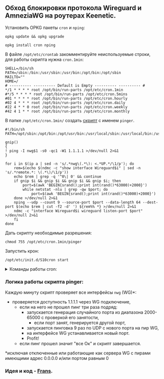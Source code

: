 ## Обход блокировки протокола Wireguard и AmneziaWG на роутерах Keenetic.

Установить OPKG пакеты `cron` и `nping`:
```
opkg update && opkg upgrade
```
```
opkg install cron nping
```

В файле `/opt/etc/crontab` закомментируйте неиспользуемые строки, для работы скрипта нужна `cron.1min`:
```
SHELL=/bin/sh
PATH=/sbin:/bin:/usr/sbin:/usr/bin:/opt/bin:/opt/sbin
MAILTO=""
HOME=/
# ---------- ---------- Default is Empty ---------- ---------- #
*/1 * * * * root /opt/bin/run-parts /opt/etc/cron.1min
#*/5 * * * * root /opt/bin/run-parts /opt/etc/cron.5mins
#01 * * * * root /opt/bin/run-parts /opt/etc/cron.hourly
#02 4 * * * root /opt/bin/run-parts /opt/etc/cron.daily
#22 4 * * 0 root /opt/bin/run-parts /opt/etc/cron.weekly
#42 4 1 * * root /opt/bin/run-parts /opt/etc/cron.monthly
```

В папке `/opt/etc/cron.1min/` создать [скрипт](https://github.com/Ground-Zerro/Wireguard-DPI-blocking-bypass/blob/main/pinger) с именем `pinger`.
```
#!/bin/sh
PATH=/opt/sbin:/opt/bin:/opt/usr/bin:/usr/local/sbin:/usr/local/bin:/usr/sbin:/usr/bin:/sbin:/bin

gnip()
{
! ping -I nwg$1 -s0 -qc1 -W1 1.1.1.1 >/dev/null 2>&1
}

for i in $(ip a | sed -n 's/.*nwg\(.*\): <.*UP.*/\1/p'); do
    rem=$(echo $(ndmc -c "show interface Wireguard$i" | sed -n 's/.*remote.*: \(.*\)/\1/p'))
    echo $rem | grep -q '^0\| 0' && continue
    if gnip $i && gnip $i && gnip $i && gnip $i; then
        port=$(awk 'BEGIN{srand();print int(rand()*63000)+2000}')
        while netstat -nlu | grep -qw $port; do
            port=$(awk 'BEGIN{srand();print int(rand()*63000)+2000}')
    done >/dev/null 2>&1
    nping --udp --count 9 --source-port $port --data-length 64 --dest-port $(echo $rem | cut -f2 -d' ') ${rem%% *} >/dev/null 2>&1
    ndmc -c "interface Wireguard$i wireguard listen-port $port" >/dev/null 2>&1
    fi
done
```

Дать скрипту необходимые разрешения:
```
chmod 755 /opt/etc/cron.1min/pinger
```

Запустить крон:
```
/opt/etc/init.d/S10cron start
```

<details>
    <summary>Команды работы cron:</summary>
    
    /opt/etc/init.d/S10cron -?
    
Примерный вывод:
`Usage: /opt/etc/init.d/S10cron (start|stop|restart|check|status|kill|reconfigure)`
    
</details>

### Логика работы скрипта pinger:
Каждую минуту скрипт проверяет все интерфейсы `nwg` (WG)*:
- проверяется доступность 1.1.1.1 через WG подключение,
    - если на него не прошел пинг три раза подряд:
        - запускается генерация случайного порта из диапазона 2000-65000 с проверкой его занятости,
            - если порт занят, генерируется другой порт,
        - запускается пинговка 9 раз по UDP с нового порта на пир WG,
        - на интерфейсе WG устанавливается новый порт.
        - Profit!
    - если пинг прошел значит "все Ок" и скрипт завершается.

*исключая отключенные или работающие как сервера WG с пирами имеющими адрес 0.0.0.0 и/или портом равным 0

### Идея и код - [Frans](https://forum.keenetic.com/topic/19389-%D0%BE%D0%B1%D1%85%D0%BE%D0%B4-%D0%B1%D0%BB%D0%BE%D0%BA%D0%B8%D1%80%D0%BE%D0%B2%D0%BA%D0%B8-%D0%BF%D1%80%D0%BE%D1%82%D0%BE%D0%BA%D0%BE%D0%BB%D0%B0-wireguard-%D0%B2-%D1%82%D1%87-amneziawg/?do=findComment&comment=193941).
